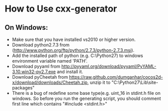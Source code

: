 How to Use cxx-generator
==================

On Windows:
------------

* Make sure that you have installed vs2010 or higher version.
* Download python2.7.3 from (http://www.python.org/ftp/python/2.7.3/python-2.7.3.msi).
* Add the installed path of python (e.g. C:\Python27) to windows environment variable named 'PATH'.
* Download pyyaml from http://pyyaml.org/download/pyyaml/PyYAML-3.10.win32-py2.7.exe and install it.
* Download pyCheetah from https://raw.github.com/dumganhar/cocos2d-x/download/downloads/Cheetah.zip, unzip it to "C:\Python27\Lib\site-packages"
* There is a bug of redefine some base type(e.g. uint_16 in stdint.h file on windows. 
So before you run the generating script, you should comment first line which contains "#include <stdint.h>"

